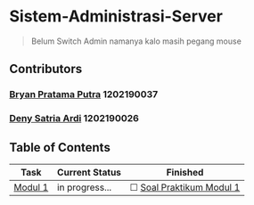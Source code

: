 <!--

  cari apa?
  gajual pokemon

-->








# Sistem-Administrasi-Server
> Belum Switch Admin namanya kalo masih pegang mouse

## Contributors
### [Bryan Pratama Putra](https://github.com/bryanpratama) 1202190037
### [Deny Satria Ardi](https://github.com/deny25) 1202190026

## Table of Contents
| Task    | Current Status | Finished | 
|------------------------------|----------------|-----------|
| [Modul 1](https://github.com/aldonesia/Sistem-Administrasi-Server-2021/tree/master/modul-1) |in progress... | &#9744; [Soal Praktikum Modul 1](https://github.com/bryanpratama/Sistem-Administrasi-Server/blob/main/Modul%201/Soal%20Praktikum%20Modul%201.md)



